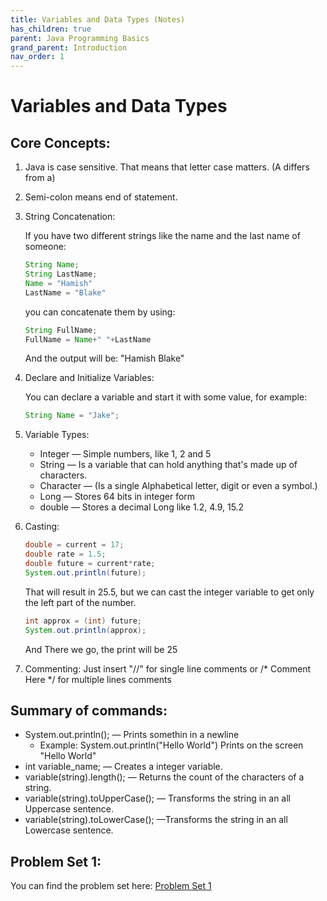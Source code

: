 ```yaml
---
title: Variables and Data Types (Notes)
has_children: true
parent: Java Programming Basics
grand_parent: Introduction
nav_order: 1
---
```


# Variables and Data Types

## Core Concepts:
1. Java is case sensitive.
That means that letter case matters. (A differs from a)
2. Semi-colon means end of statement.
3. String Concatenation: 

    If you have two different strings like the name and the last name of someone:
    ```java
    String Name;
    String LastName;
    Name = "Hamish"
    LastName = "Blake"
    ```
    you can concatenate them by using:
    ```java
    String FullName;
    FullName = Name+" "+LastName
    ```
    And the output will be: "Hamish Blake"
4. Declare and Initialize Variables:

    You can declare a variable and start it with some value, for example:
    ```java
    String Name = "Jake";
    ```

5. Variable Types:
    * Integer — Simple numbers, like 1, 2 and 5
    * String — Is a variable that can hold anything that's made up of characters.
    * Character — (Is a single Alphabetical letter, digit or even a symbol.)
    * Long — Stores 64 bits in integer form
    * double — Stores a decimal Long like 1.2, 4.9, 15.2

6. Casting:
    ```java
    double = current = 17;
    double rate = 1.5;
    double future = current*rate;
    System.out.println(future);
    ```
    That will result in 25.5, but we can cast the integer variable to get only the left part of the number.
    ```java
    int approx = (int) future;
    System.out.println(approx);
    ```
    And There we go, the print will be 25

7. Commenting:
    Just insert "//" for single line comments or /* Comment Here */ for multiple lines comments
## Summary of commands:
* System.out.println(); — Prints somethin in a newline
    * Example: System.out.println("Hello World") Prints on the screen "Hello World"
* int variable_name; — Creates a integer variable.
* variable(string).length(); — Returns the count of the characters of a string.
* variable(string).toUpperCase(); — Transforms the string in an all Uppercase sentence.
* variable(string).toLowerCase(); —Transforms the string in an all Lowercase sentence.

## Problem Set 1:
You can find the problem set here: [Problem Set 1](https://d17h27t6h515a5.cloudfront.net/topher/2016/July/57881edd_problem-set-1/problem-set-1.pdf)